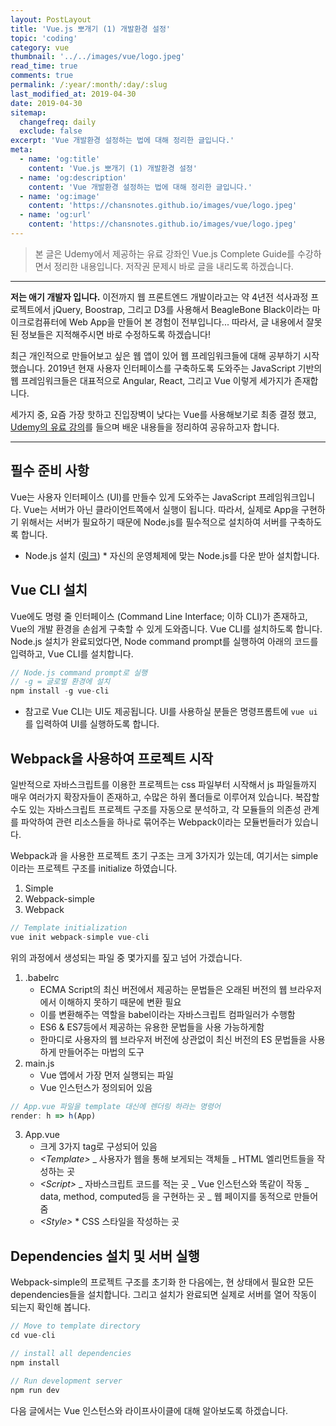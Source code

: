 ```yaml
---
layout: PostLayout
title: 'Vue.js 뽀개기 (1) 개발환경 설정'
topic: 'coding'
category: vue
thumbnail: '../../images/vue/logo.jpeg'
read_time: true
comments: true
permalink: /:year/:month/:day/:slug
last_modified_at: 2019-04-30
date: 2019-04-30
sitemap:
  changefreq: daily
  exclude: false
excerpt: 'Vue 개발환경 설정하는 법에 대해 정리한 글입니다.'
meta:
  - name: 'og:title'
    content: 'Vue.js 뽀개기 (1) 개발환경 설정'
  - name: 'og:description'
    content: 'Vue 개발환경 설정하는 법에 대해 정리한 글입니다.'
  - name: 'og:image'
    content: 'https://chansnotes.github.io/images/vue/logo.jpeg'
  - name: 'og:url'
    content: 'https://chansnotes.github.io/images/vue/logo.jpeg'
---
```


> 본 글은 Udemy에서 제공하는 유료 강좌인 Vue.js Complete Guide를 수강하면서 정리한 내용입니다. 저작권 문제시 바로 글을 내리도록 하겠습니다.

---

**저는 애기 개발자 입니다.** 이전까지 웹 프론트엔드 개발이라고는 약 4년전 석사과정 프로젝트에서 jQuery, Boostrap, 그리고 D3를 사용해서 BeagleBone Black이라는 마이크로컴퓨터에 Web App을 만들어 본 경험이 전부입니다... 따라서, 글 내용에서 잘못된 정보들은 지적해주시면 바로 수정하도록 하겠습니다!

최근 개인적으로 만들어보고 싶은 웹 앱이 있어 웹 프레임워크들에 대해 공부하기 시작했습니다. 2019년 현재 사용자 인터페이스를 구축하도록 도와주는 JavaScript 기반의 웹 프레임워크들은 대표적으로 Angular, React, 그리고 Vue 이렇게 세가지가 존재합니다.

세가지 중, 요즘 가장 핫하고 진입장벽이 낮다는 Vue를 사용해보기로 최종 결정 했고, [Udemy의 유료 강의](https://www.udemy.com/vuejs-2-the-complete-guide/)를 들으며 배운 내용들을 정리하여 공유하고자 합니다.

---

## 필수 준비 사항

Vue는 사용자 인터페이스 (UI)를 만들수 있게 도와주는 JavaScript 프레임워크입니다. Vue는 서버가 아닌 클라이언트쪽에서 실행이 됩니다. 따라서, 실제로 App을 구현하기 위해서는 서버가 필요하기 때문에 Node.js를 필수적으로 설치하여 서버를 구축하도록 합니다.

- Node.js 설치 ([링크](https://nodejs.org/ko/)) \* 자신의 운영체제에 맞는 Node.js를 다운 받아 설치합니다.

## Vue CLI 설치

Vue에도 명령 줄 인터페이스 (Command Line Interface; 이하 CLI)가 존재하고, Vue의 개발 환경을 손쉽게 구축할 수 있게 도와줍니다. Vue CLI를 설치하도록 합니다.  
Node.js 설치가 완료되었다면, Node command prompt를 실행하여 아래의 코드를 입력하고, Vue CLI를 설치합니다.

```javascript
// Node.js command prompt로 실행
// -g = 글로벌 환경에 설치
npm install -g vue-cli
```

- 참고로 Vue CLI는 UI도 제공됩니다. UI를 사용하실 분들은 명령프롬트에 `vue ui`를 입력하여 UI를 실행하도록 합니다.

## Webpack을 사용하여 프로젝트 시작

일반적으로 자바스크립트를 이용한 프로젝트는 css 파일부터 시작해서 js 파일들까지 매우 여러가지 확장자들이 존재하고, 수많은 하위 폴더들로 이루어져 있습니다. 복잡할 수도 있는 자바스크립트 프로젝트 구조를 자동으로 분석하고, 각 모듈들의 의존성 관계를 파악하여 관련 리소스들을 하나로 묶어주는 Webpack이라는 모듈번들러가 있습니다.

Webpack과 을 사용한 프로젝트 초기 구조는 크게 3가지가 있는데, 여기서는 simple이라는 프로젝트 구조를 initialize 하였습니다.

1.  Simple
2.  Webpack-simple
3.  Webpack

```javascript
// Template initialization
vue init webpack-simple vue-cli
```

위의 과정에서 생성되는 파일 중 몇가지를 짚고 넘어 가겠습니다.

1. .babelrc
   - ECMA Script의 최신 버전에서 제공하는 문법들은 오래된 버전의 웹 브라우저에서 이해하지 못하기 때문에 변환 필요
   - 이를 변환해주는 역할을 babel이라는 자바스크립트 컴파일러가 수행함
   - ES6 & ES7등에서 제공하는 유용한 문법들을 사용 가능하게함
   - 한마디로 사용자의 웹 브라우저 버전에 상관없이 최신 버전의 ES 문법들을 사용하게 만들어주는 마법의 도구
2. main.js
   - Vue 앱에서 가장 먼저 실행되는 파일
   - Vue 인스턴스가 정의되어 있음

```javascript
// App.vue 파일을 template 대신에 렌더링 하라는 명령어
render: h => h(App)
```

3. App.vue
   - 크게 3가지 tag로 구성되어 있음
   - _\<Template\>_
     _ 사용자가 웹을 통해 보게되는 객체들
     _ HTML 엘리먼트들을 작성하는 곳
   - _\<Script\>_
     _ 자바스크립트 코드를 적는 곳
     _ Vue 인스턴스와 똑같이 작동
     _ data, method, computed등 을 구현하는 곳
     _ 웹 페이지를 동적으로 만들어줌
   - _\<Style\>_ \* CSS 스타일을 작성하는 곳

## Dependencies 설치 및 서버 실행

Webpack-simple의 프로젝트 구조를 초기화 한 다음에는, 현 상태에서 필요한 모든 dependencies들을 설치합니다.
그리고 설치가 완료되면 실제로 서버를 열어 작동이 되는지 확인해 봅니다.

```javascript
// Move to template directory
cd vue-cli

// install all dependencies
npm install

// Run development server
npm run dev
```

다음 글에서는 Vue 인스턴스와 라이프사이클에 대해 알아보도록 하겠습니다.
